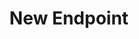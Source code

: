 ---
title: New Endpoint
excerpt: This is your first endpoint! Edit this page to start documenting your API.
api:
  file: scyted-tv-api.json
  operationId: get_new-endpoint
hidden: false
---